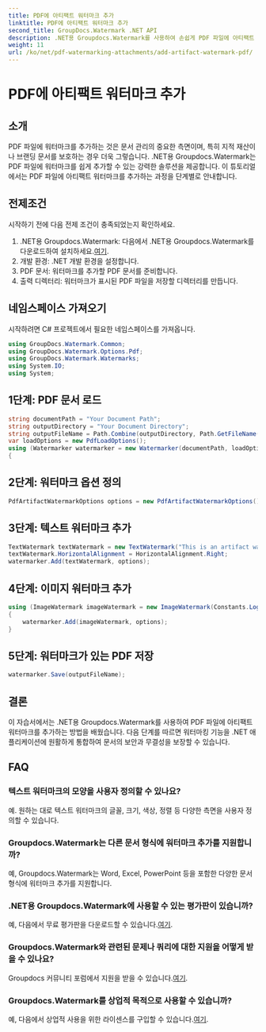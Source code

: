 ```yaml
---
title: PDF에 아티팩트 워터마크 추가
linktitle: PDF에 아티팩트 워터마크 추가
second_title: GroupDocs.Watermark .NET API
description: .NET용 Groupdocs.Watermark를 사용하여 손쉽게 PDF 파일에 아티팩트 워터마크를 추가하는 방법을 알아보세요. 문서를 쉽게 보호하세요.
weight: 11
url: /ko/net/pdf-watermarking-attachments/add-artifact-watermark-pdf/
---
```


# PDF에 아티팩트 워터마크 추가

## 소개
PDF 파일에 워터마크를 추가하는 것은 문서 관리의 중요한 측면이며, 특히 지적 재산이나 브랜딩 문서를 보호하는 경우 더욱 그렇습니다. .NET용 Groupdocs.Watermark는 PDF 파일에 워터마크를 쉽게 추가할 수 있는 강력한 솔루션을 제공합니다. 이 튜토리얼에서는 PDF 파일에 아티팩트 워터마크를 추가하는 과정을 단계별로 안내합니다.
## 전제조건
시작하기 전에 다음 전제 조건이 충족되었는지 확인하세요.
1.  .NET용 Groupdocs.Watermark: 다음에서 .NET용 Groupdocs.Watermark를 다운로드하여 설치하세요.[여기](https://releases.groupdocs.com/Watermark/net/).
2. 개발 환경: .NET 개발 환경을 설정합니다.
3. PDF 문서: 워터마크를 추가할 PDF 문서를 준비합니다.
4. 출력 디렉터리: 워터마크가 표시된 PDF 파일을 저장할 디렉터리를 만듭니다.

## 네임스페이스 가져오기
시작하려면 C# 프로젝트에서 필요한 네임스페이스를 가져옵니다.
```csharp
using GroupDocs.Watermark.Common;
using GroupDocs.Watermark.Options.Pdf;
using GroupDocs.Watermark.Watermarks;
using System.IO;
using System;
```
## 1단계: PDF 문서 로드
```csharp
string documentPath = "Your Document Path";
string outputDirectory = "Your Document Directory";
string outputFileName = Path.Combine(outputDirectory, Path.GetFileName(documentPath));
var loadOptions = new PdfLoadOptions();
using (Watermarker watermarker = new Watermarker(documentPath, loadOptions))
{
```
## 2단계: 워터마크 옵션 정의
```csharp
PdfArtifactWatermarkOptions options = new PdfArtifactWatermarkOptions();
```
## 3단계: 텍스트 워터마크 추가
```csharp
TextWatermark textWatermark = new TextWatermark("This is an artifact watermark", new Font("Arial", 8));
textWatermark.HorizontalAlignment = HorizontalAlignment.Right;
watermarker.Add(textWatermark, options);
```
## 4단계: 이미지 워터마크 추가
```csharp
using (ImageWatermark imageWatermark = new ImageWatermark(Constants.LogoBmp))
{
    watermarker.Add(imageWatermark, options);
}
```
## 5단계: 워터마크가 있는 PDF 저장
```csharp
watermarker.Save(outputFileName);
```

## 결론
이 자습서에서는 .NET용 Groupdocs.Watermark를 사용하여 PDF 파일에 아티팩트 워터마크를 추가하는 방법을 배웠습니다. 다음 단계를 따르면 워터마킹 기능을 .NET 애플리케이션에 원활하게 통합하여 문서의 보안과 무결성을 보장할 수 있습니다.
## FAQ
### 텍스트 워터마크의 모양을 사용자 정의할 수 있나요?
예. 원하는 대로 텍스트 워터마크의 글꼴, 크기, 색상, 정렬 등 다양한 측면을 사용자 정의할 수 있습니다.
### Groupdocs.Watermark는 다른 문서 형식에 워터마크 추가를 지원합니까?
예, Groupdocs.Watermark는 Word, Excel, PowerPoint 등을 포함한 다양한 문서 형식에 워터마크 추가를 지원합니다.
### .NET용 Groupdocs.Watermark에 사용할 수 있는 평가판이 있습니까?
 예, 다음에서 무료 평가판을 다운로드할 수 있습니다.[여기](https://releases.groupdocs.com/).
### Groupdocs.Watermark와 관련된 문제나 쿼리에 대한 지원을 어떻게 받을 수 있나요?
 Groupdocs 커뮤니티 포럼에서 지원을 받을 수 있습니다.[여기](https://forum.groupdocs.com/c/watermark/19).
### Groupdocs.Watermark를 상업적 목적으로 사용할 수 있습니까?
예, 다음에서 상업적 사용을 위한 라이센스를 구입할 수 있습니다.[여기](https://purchase.groupdocs.com/buy).